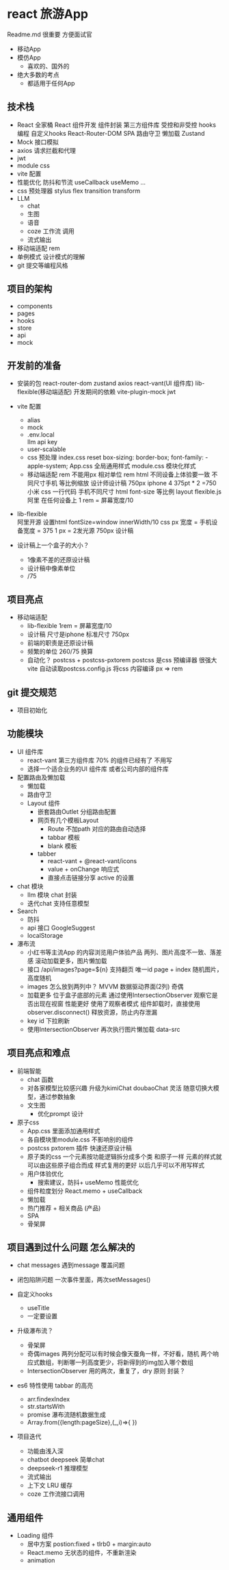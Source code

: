 # react 旅游App
Readme.md  很重要  方便面试官
- 移动App
- 模仿App
    - 喜欢的、国外的
- 绝大多数的考点
    - 都适用于任何App

## 技术栈
- React 全家桶
    React 组件开发
    组件封装
    第三方组件库
    受控和非受控
    hooks 编程  自定义hooks
    React-Router-DOM
        SPA
        路由守卫
        懒加载
    Zustand
- Mock 接口模拟
- axios 请求拦截和代理
- jwt
- module  css
- vite 配置
- 性能优化
    防抖和节流
    useCallback  useMemo  ...
- css 预处理器  stylus
  flex transition transform
- LLM
    - chat
    - 生图
    - 语音
    - coze  工作流  调用
    - 流式输出
- 移动端适配
  rem
- 单例模式 设计模式的理解
- git 提交等编程风格


## 项目的架构
- components
- pages
- hooks
- store
- api
- mock


## 开发前的准备
- 安装的包
    react-router-dom  zustand axios
    react-vant(UI 组件库)  lib-flexible(移动端适配)
    开发期间的依赖
    vite-plugin-mock  jwt 
- vite 配置
  - alias
  - mock
  - .env.local  
    llm api key
  - user-scalable
  - css 预处理
      index.css  reset
      box-sizing: border-box; font-family: -apple-system; 
      App.css    全局通用样式
      module.css 模块化样式
  - 移动端适配 rem
    不能用px   相对单位 rem html
    不同设备上体验要一致
    不同尺寸手机 等比例缩放
    设计师设计稿 750px iphone 4  375pt * 2 =750
    小米
    css 一行代码  手机不同尺寸  html font-size 等比例
    layout 
    flexible.js  阿里  在任何设备上
    1 rem = 屏幕宽度/10
- lib-flexible  
  阿里开源
  设置html fontSize=window
  innerWidth/10
  css px 宽度 = 手机设备宽度 = 375
  1 px = 2发光源
  750px 设计稿

- 设计稿上一个盒子的大小？
    - 1像素不差的还原设计稿
    - 设计稿中像素单位
    - /75 

## 项目亮点
- 移动端适配
    - lib-flexible  1rem = 屏幕宽度/10
    - 设计稿  尺寸是iphone 标准尺寸  750px
    - 前端的职责是还原设计稿
    - 频繁的单位  260/75 换算
    - 自动化？
      postcss + postcss-pxtorem
      postcss 是css 预编译器  很强大
      vite 自动读取postcss.config.js 将css 内容编译 px => rem

## git  提交规范
- 项目初始化
## 功能模块
- UI 组件库
    - react-vant 第三方组件库  70% 的组件已经有了 不用写
    - 选择一个适合业务的UI 组件库  或者公司内部的组件库
- 配置路由及懒加载
    - 懒加载
    - 路由守卫
    - Layout 组件
        - 嵌套路由Outlet  分组路由配置
        - 网页有几个模板Layout
            - Route 不加path 对应的路由自动选择
            - tabbar 模板
            - blank 模板
        - tabber
            - react-vant + @react-vant/icons
            - value + onChange  响应式
            - 直接点击链接分享 active 的设置
- chat 模块
    - llm 模块  chat 封装
    - 迭代chat 支持任意模型
- Search
    - 防抖
    - api 接口
        GoogleSuggest
    - localStorage 
-  瀑布流
    - 小红书等主流App 的内容浏览用户体验产品
        两列、图片高度不一致、落差感
        滚动加载更多，图片懒加载
    - 接口
        /api/images?page=${n}  支持翻页
        唯一id page + index
        随机图片，高度随机
    - images 怎么放到两列中？  MVVM
    数据驱动界面(2列)  奇偶
    - 加载更多  位于盒子底部的元素  通过使用IntersectionObserver 
    观察它是否出现在视窗  性能更好 使用了观察者模式
    组件卸载时，直接使用observer.disconnect()  释放资源，防止内存泄漏
    - key id 下拉刷新
    - 使用IntersectionObserver 再次执行图片懒加载  data-src

## 项目亮点和难点
- 前端智能
    - chat 函数
    - 对各家模型比较感兴趣  升级为kimiChat doubaoChat  灵活
        随意切换大模型，通过参数抽象
    - 文生图
        - 优化prompt 设计
- 原子css
    - App.css 里面添加通用样式
    - 各自模块里module.css  不影响别的组件
    - postcss pxtorem 插件  快速还原设计稿
    - 原子类的css
        一个元素按功能逻辑拆分成多个类 和原子一样
        元素的样式就可以由这些原子组合而成
        样式复用的更好  以后几乎可以不用写样式
    - 用户体验优化
        - 搜索建议，防抖+ useMemo 性能优化
    - 组件粒度划分
        React.memo + useCallback
    - 懒加载
    - 热门推荐 + 相关商品 (产品)
    - SPA
    - 骨架屏
## 项目遇到过什么问题  怎么解决的
- chat messages 遇到message 覆盖问题
- 闭包陷阱问题
    一次事件里面，两次setMessages()
- 自定义hooks
    - useTitle
    - 一定要设置
- 升级瀑布流？
    - 骨架屏
    - 奇偶images 两列分配可以有时候会像天蚕角一样，不好看，随机
        两个响应式数组，判断哪一列高度更少，将新得到的img加入哪个数组
    - IntersectionObserver 用的两次，重复了，dry 原则  封装？

- es6 特性使用
  tabbar 的高亮
    - arr.findexIndex
    - str.startsWith
    - promise
    瀑布流随机数据生成
    - Array.from({length:pageSize},(_,i)=>{
    })

- 项目迭代
    - 功能由浅入深
    - chatbot deepseek 简单chat
    - deepseek-r1 推理模型
    - 流式输出
    - 上下文 LRU 缓存
    - coze 工作流接口调用

## 通用组件
- Loading 组件
    - 居中方案 
        postion:fixed + tlrb0 + margin:auto
    - React.memo  无状态的组件，不重新渲染
    - animation